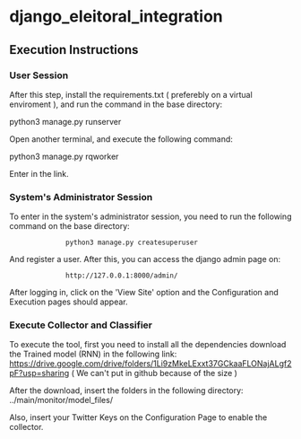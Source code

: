 # django_eleitoral_integration


## Execution Instructions

### User Session
After this step, install the requirements.txt ( preferebly on a virtual enviroment ), and run the command in the base directory:

python3 manage.py runserver

Open another terminal, and execute the following command:

python3 manage.py rqworker

Enter in the link.

### System's Administrator Session

To enter in the system's administrator session, you need to run the following command on the base directory:

                  python3 manage.py createsuperuser 

And register a user. After this, you can access the django admin page on:

                  http://127.0.0.1:8000/admin/

After logging in, click on the 'View Site' option and the Configuration and Execution pages should appear.


### Execute Collector and Classifier

To execute the tool, first you need to install all the dependencies download the Trained model (RNN) in the following link:
https://drive.google.com/drive/folders/1Li9zMkeLExxt37GCkaaFLONajALgf2pF?usp=sharing ( We can't put in github because of the size )

After the download, insert the folders in the following directory: ../main/monitor/model_files/

Also, insert your Twitter Keys on the Configuration Page to enable the collector.



